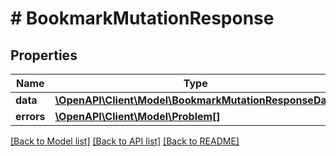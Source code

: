 # # BookmarkMutationResponse

## Properties

Name | Type | Description | Notes
------------ | ------------- | ------------- | -------------
**data** | [**\OpenAPI\Client\Model\BookmarkMutationResponseData**](BookmarkMutationResponseData.md) |  | [optional]
**errors** | [**\OpenAPI\Client\Model\Problem[]**](Problem.md) |  | [optional]

[[Back to Model list]](../../README.md#models) [[Back to API list]](../../README.md#endpoints) [[Back to README]](../../README.md)
